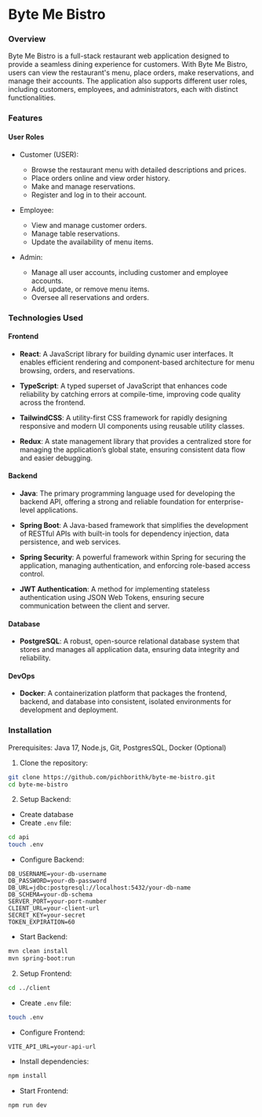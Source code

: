 # Byte Me Bistro

### Overview

Byte Me Bistro is a full-stack restaurant web application designed to provide a seamless dining experience for customers. With Byte Me Bistro, users can view the restaurant's menu, place orders, make reservations, and manage their accounts. The application also supports different user roles, including customers, employees, and administrators, each with distinct functionalities.

### Features

#### User Roles

- Customer (USER):

  - Browse the restaurant menu with detailed descriptions and prices.
  - Place orders online and view order history.
  - Make and manage reservations.
  - Register and log in to their account.

- Employee:

  - View and manage customer orders.
  - Manage table reservations.
  - Update the availability of menu items.

- Admin:

  - Manage all user accounts, including customer and employee accounts.
  - Add, update, or remove menu items.
  - Oversee all reservations and orders.

### Technologies Used

#### Frontend

- **React**: A JavaScript library for building dynamic user interfaces. It enables efficient rendering and component-based architecture for menu browsing, orders, and reservations.

- **TypeScript**: A typed superset of JavaScript that enhances code reliability by catching errors at compile-time, improving code quality across the frontend.

- **TailwindCSS**: A utility-first CSS framework for rapidly designing responsive and modern UI components using reusable utility classes.

- **Redux**: A state management library that provides a centralized store for managing the application’s global state, ensuring consistent data flow and easier debugging.

#### Backend

- **Java**: The primary programming language used for developing the backend API, offering a strong and reliable foundation for enterprise-level applications.
- **Spring Boot**: A Java-based framework that simplifies the development of RESTful APIs with built-in tools for dependency injection, data persistence, and web services.

- **Spring Security**: A powerful framework within Spring for securing the application, managing authentication, and enforcing role-based access control.
- **JWT Authentication**: A method for implementing stateless authentication using JSON Web Tokens, ensuring secure communication between the client and server.

#### Database

- **PostgreSQL**: A robust, open-source relational database system that stores and manages all application data, ensuring data integrity and reliability.

#### DevOps

- **Docker**: A containerization platform that packages the frontend, backend, and database into consistent, isolated environments for development and deployment.

### Installation

Prerequisites: Java 17, Node.js, Git, PostgresSQL, Docker (Optional)

1. Clone the repository:

```bash
git clone https://github.com/pichborithk/byte-me-bistro.git
cd byte-me-bistro
```

2. Setup Backend:

- Create database
- Create `.env` file:

```bash
cd api
touch .env
```

- Configure Backend:

```
DB_USERNAME=your-db-username
DB_PASSWORD=your-db-password
DB_URL=jdbc:postgresql://localhost:5432/your-db-name
DB_SCHEMA=your-db-schema
SERVER_PORT=your-port-number
CLIENT_URL=your-client-url
SECRET_KEY=your-secret
TOKEN_EXPIRATION=60
```

- Start Backend:

```bash
mvn clean install
mvn spring-boot:run
```

2. Setup Frontend:

```bash
cd ../client
```

- Create `.env` file:

```bash
touch .env
```

- Configure Frontend:

```
VITE_API_URL=your-api-url
```

- Install dependencies:

```bash
npm install
```

- Start Frontend:

```bash
npm run dev
```
